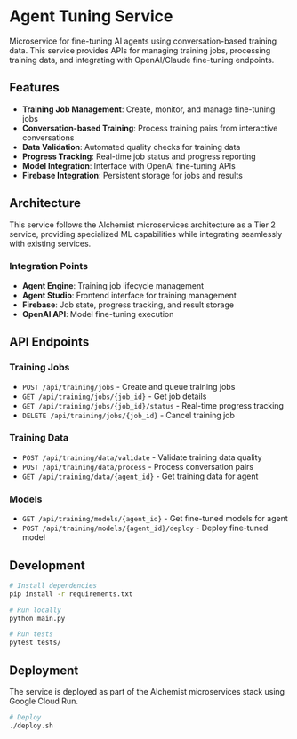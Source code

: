 # Agent Tuning Service

Microservice for fine-tuning AI agents using conversation-based training data. This service provides APIs for managing training jobs, processing training data, and integrating with OpenAI/Claude fine-tuning endpoints.

## Features

- **Training Job Management**: Create, monitor, and manage fine-tuning jobs
- **Conversation-based Training**: Process training pairs from interactive conversations
- **Data Validation**: Automated quality checks for training data
- **Progress Tracking**: Real-time job status and progress reporting
- **Model Integration**: Interface with OpenAI fine-tuning APIs
- **Firebase Integration**: Persistent storage for jobs and results

## Architecture

This service follows the Alchemist microservices architecture as a Tier 2 service, providing specialized ML capabilities while integrating seamlessly with existing services.

### Integration Points

- **Agent Engine**: Training job lifecycle management
- **Agent Studio**: Frontend interface for training management
- **Firebase**: Job state, progress tracking, and result storage
- **OpenAI API**: Model fine-tuning execution

## API Endpoints

### Training Jobs
- `POST /api/training/jobs` - Create and queue training jobs
- `GET /api/training/jobs/{job_id}` - Get job details
- `GET /api/training/jobs/{job_id}/status` - Real-time progress tracking
- `DELETE /api/training/jobs/{job_id}` - Cancel training job

### Training Data
- `POST /api/training/data/validate` - Validate training data quality
- `POST /api/training/data/process` - Process conversation pairs
- `GET /api/training/data/{agent_id}` - Get training data for agent

### Models
- `GET /api/training/models/{agent_id}` - Get fine-tuned models for agent
- `POST /api/training/models/{agent_id}/deploy` - Deploy fine-tuned model

## Development

```bash
# Install dependencies
pip install -r requirements.txt

# Run locally
python main.py

# Run tests
pytest tests/
```

## Deployment

The service is deployed as part of the Alchemist microservices stack using Google Cloud Run.

```bash
# Deploy
./deploy.sh
```